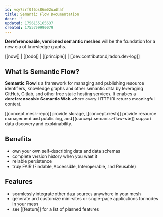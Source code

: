 ```yaml
---
id: voy7zrf0f6bs86m02uadhaf
title: Semantic Flow Documentation
desc: ''
updated: 1756155165637
created: 1755709990079
---
```


**Dereferenceable, versioned semantic meshes** will be the foundation for a new era of knowledge graphs.

[[now]] | [[todo]] | [[principle]] | [[dev.contributor.djradon.dev-log]]

## What Is Semantic Flow?

**Semantic Flow** is a framework for managing and publishing resource identifiers, knowledge graphs and other semantic data by leveraging GitHub, Gitlab, and other free static hosting services. It enables a **dereferenceable Semantic Web** where every HTTP IRI returns meaningful content.

[[concept.mesh-repo]] provide storage, [[concept.mesh]] provide resource management and publishing, and [[concept.semantic-flow-site]] support data discovery and explainability.

## Benefits

- own your own self-describing data and data schemas
- complete version history when you want it
- reliable persistence
- truly FAIR (Findable, Accessible, Interoperable, and Reusable)

## Features

- seamlessly integrate other data sources anywhere in your mesh
- generate and customize mini-sites or single-page applications for nodes in your mesh
- see [[feature]] for a list of planned features
